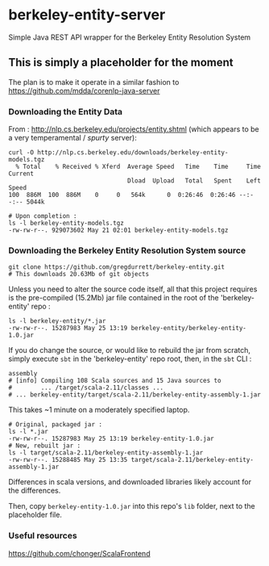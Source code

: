 # berkeley-entity-server
Simple Java REST API wrapper for the Berkeley Entity Resolution System

## This is simply a placeholder for the moment
The plan is to make it  operate in a similar fashion to https://github.com/mdda/corenlp-java-server


### Downloading the Entity Data 

From :  http://nlp.cs.berkeley.edu/projects/entity.shtml 
(which appears to be a very temperamental / *spurty* server):

```
curl -O http://nlp.cs.berkeley.edu/downloads/berkeley-entity-models.tgz
  % Total    % Received % Xferd  Average Speed   Time    Time     Time  Current
                                 Dload  Upload   Total   Spent    Left  Speed
100  886M  100  886M    0     0   564k      0  0:26:46  0:26:46 --:--:-- 5044k

# Upon completion :
ls -l berkeley-entity-models.tgz 
-rw-rw-r--. 929073602 May 21 02:01 berkeley-entity-models.tgz
```


### Downloading the Berkeley Entity Resolution System source

```
git clone https://github.com/gregdurrett/berkeley-entity.git
# This downloads 20.63Mb of git objects
```

Unless you need to alter the source code itself, all that this project 
requires is the pre-compiled (15.2Mb) jar file contained in the 
root of the 'berkeley-entity' repo :

```
ls -l berkeley-entity/*.jar
-rw-rw-r--. 15287983 May 25 13:19 berkeley-entity/berkeley-entity-1.0.jar

```

If you do change the source, or would like to rebuild the jar from scratch,
simply execute ```sbt``` in the 'berkeley-entity' repo root, then, in the ```sbt``` CLI : 

```
assembly
# [info] Compiling 108 Scala sources and 15 Java sources to 
#        ... /target/scala-2.11/classes ...
# ... berkeley-entity/target/scala-2.11/berkeley-entity-assembly-1.jar
```

This takes ~1 minute on a moderately specified laptop.

```
# Original, packaged jar :
ls -l *.jar
-rw-rw-r--. 15287983 May 25 13:19 berkeley-entity-1.0.jar
# New, rebuilt jar :
ls -l target/scala-2.11/berkeley-entity-assembly-1.jar 
-rw-rw-r--. 15288485 May 25 13:35 target/scala-2.11/berkeley-entity-assembly-1.jar
```

Differences in scala versions, and downloaded libraries likely account for the differences.

Then, copy ```berkeley-entity-1.0.jar``` into this repo's ```lib``` folder, next
to the placeholder file.


### Useful resources

https://github.com/chonger/ScalaFrontend


